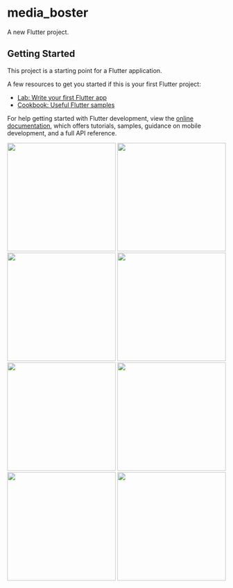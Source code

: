 # media_boster

A new Flutter project.

## Getting Started

This project is a starting point for a Flutter application.

A few resources to get you started if this is your first Flutter project:

- [Lab: Write your first Flutter app](https://docs.flutter.dev/get-started/codelab)
- [Cookbook: Useful Flutter samples](https://docs.flutter.dev/cookbook)

For help getting started with Flutter development, view the
[online documentation](https://docs.flutter.dev/), which offers tutorials,
samples, guidance on mobile development, and a full API reference.


 <img src = "https://github.com/BhargavsinhBarad/media_boster_/assets/118417960/e4025748-6295-43b8-b474-884249b931f2" width = "250px">
 <img src = "https://github.com/BhargavsinhBarad/media_boster_/assets/118417960/8c6e0894-cd94-4d79-a56c-a2b442ef0ced" width ="250px">
 <img src = "https://github.com/BhargavsinhBarad/media_boster_/assets/118417960/ade4043b-5d41-4297-8732-971e0e4c798a" width = "250px">
 <img src = "https://github.com/BhargavsinhBarad/media_boster_/assets/118417960/21436890-9a1b-4749-a32b-ace1e46f342a" width = "250px">
 <img src = "https://github.com/BhargavsinhBarad/media_boster_/assets/118417960/f386eb15-52ec-4f8b-9706-e1ccb539011d" width = "250px"> 
 <img src = "https://github.com/BhargavsinhBarad/media_boster_/assets/118417960/65a111d0-ea20-4741-ba91-8b793d074256" width = "250px">
 <img src = "https://github.com/BhargavsinhBarad/media_boster_/assets/118417960/2fa57ab7-37e3-4405-b42e-a239eb6f6b5e" width = "250px">
 <img src = "https://github.com/BhargavsinhBarad/media_boster_/assets/118417960/bbfbaf09-ffb1-42c0-b4e5-f35182d1171a" width = "250px">





